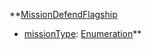 **[MissionDefendFlagship](RebellionMissionDefendFlagship.md)
  * [missionType](RebellionmissionType.md): [Enumeration](Enumeration.md)**
